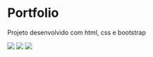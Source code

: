 <h1>Portfolio</h1>
<p>Projeto desenvolvido com html, css e bootstrap</p>
  <p>
  <img src="https://img.shields.io/badge/html5-%23E34F26.svg?style=for-the-badge&logo=html5&logoColor=white%22/%3E">
  <img src="https://img.shields.io/badge/css3-%231572B6.svg?style=for-the-badge&logo=css3&logoColor=white%22/%3E">
  <img src="https://img.shields.io/badge/bootstrap-%23563D7C.svg?style=for-the-badge&logo=bootstrap&logoColor=white%22/%3E">
  </p>
